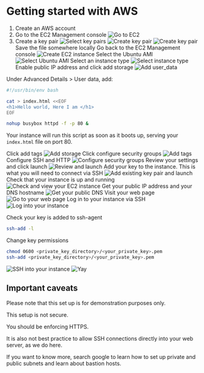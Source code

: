 # Getting started with AWS

1. Create an AWS account
2. Go to the EC2 Management console
![Go to EC2](images/aws_home.png)
3. Create a key pair
![Select key pairs](images/select_key_pairs.png)
![Create key pair](images/key_pairs.png)
![Create key pair](images/create_key_pair.png)
Save the file somewhere locally
Go back to the EC2 Management console
![Create EC2 instance](images/aws_home_1.png)
Select the Ubuntu AMI
![Select Ubuntu AMI](images/select_ami.png)
Select an instance type
![Select instance type](images/choose_instance_type.png)
Enable public IP address and click add storage
![Add user_data](images/user_data.png)

Under Advanced Details > User data, add:

```sh
#!/usr/bin/env bash

cat > index.html <<EOF
<h1>Hello world, Here I am </h1>
EOF

nohup busybox httpd -f -p 80 &
```

Your instance will run this script as soon as it boots up, serving your `index.html` file on port 80.

Click add tags
![Add storage](images/add_storage.png)
Click configure security groups
![Add tags](images/add_tags.png)
Configure SSH and HTTP
![Configure security groups](images/configure_security_group.png)
Review your settings and click launch
![Review and launch](images/review_and_launch.png)
Add your key to the instance. This is what you will need to connect via SSH
![Add existing key pair and launch](images/use_existing_key_pair_and_launch.png)
Check that your instance is up and running
![Check and view your EC2 instance](images/check_and_view_instances.png)
Get your public IP address and your DNS hostname
![Get your public DNS](images/get_public_dns.png)
Visit your web page
![Go to your web page](images/your_web_page.png)
Log in to your instance via SSH
![Log into your instance](images/login.png)

Check your key is added to ssh-agent

```sh
ssh-add -l
```

Change key permissions

```sh
chmod 0600 <private_key_directory>/<your_private_key>.pem
ssh-add <private_key_directory>/<your_private_key>.pem
```
![SSH into your instance](images/ssh_in.png)
![Yay](images/hacker_yay.png)

## Important caveats
Please note that this set up is for demonstration purposes only.

This setup is not secure.

You should be enforcing HTTPS.

It is also not best practice to allow SSH connections directly into your web server, as we do here.

If you want to know more, search google to learn how to set up private and public subnets and learn about bastion hosts.
